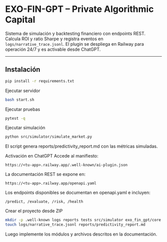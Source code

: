 # EXO-FIN-GPT – Private Algorithmic Capital

Sistema de simulación y backtesting financiero con endpoints REST. Calcula ROI y ratio Sharpe y registra eventos en `logs/narrative_trace.jsonl`. El plugin se despliega en Railway para operación 24/7 y es activable desde ChatGPT.

---

## Instalación
```bash
pip install -r requirements.txt
```

Ejecutar servidor
```bash
bash start.sh
```

Ejecutar pruebas
```bash
pytest -q
```

Ejecutar simulación
```bash
python src/simulator/simulate_market.py
```
El script genera reports/predictivity_report.md con las métricas simuladas.

Activación en ChatGPT
Accede al manifiesto:

```
https://<tu-app>.railway.app/.well-known/ai-plugin.json
```

La documentación REST se expone en:

```
https://<tu-app>.railway.app/openapi.yaml
```
Los endpoints disponibles se documentan en openapi.yaml e incluyen:

```
/predict, /evaluate, /risk, /health
```

Crear el proyecto desde ZIP
```bash
mkdir -p .well-known logs reports tests src/simulator exo_fin_gpt/core
touch logs/narrative_trace.jsonl reports/predictivity_report.md
```
Luego implemente los módulos y archivos descritos en la documentación.
